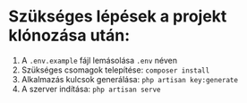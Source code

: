 # Szükséges lépések a projekt klónozása után:

1. A `.env.example` fájl lemásolása `.env` néven
2. Szükséges csomagok telepítése: `composer install`
3. Alkalmazás kulcsok generálása: `php artisan key:generate`
4. A szerver indítása: `php artisan serve`
